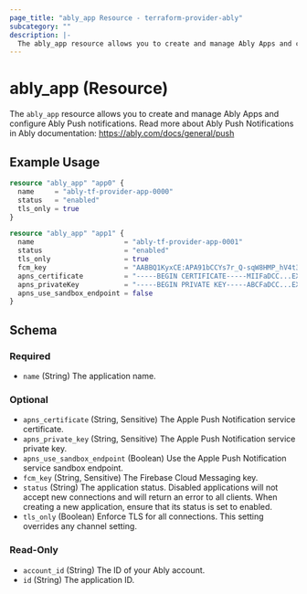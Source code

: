 ```yaml
---
page_title: "ably_app Resource - terraform-provider-ably"
subcategory: ""
description: |-
  The ably_app resource allows you to create and manage Ably Apps and configure Ably Push notifications. Read more about Ably Push Notifications in Ably documentation: https://ably.com/docs/general/push
---
```


# ably_app (Resource)

The `ably_app` resource allows you to create and manage Ably Apps and configure Ably Push notifications. Read more about Ably Push Notifications in Ably documentation: https://ably.com/docs/general/push


## Example Usage

```terraform
resource "ably_app" "app0" {
  name     = "ably-tf-provider-app-0000"
  status   = "enabled"
  tls_only = true
}
```

```terraform
resource "ably_app" "app1" {
  name                      = "ably-tf-provider-app-0001"
  status                    = "enabled"
  tls_only                  = true
  fcm_key                   = "AABBQ1KyxCE:APA91bCCYs7r_Q-sqW8HMP_hV4t3vMYx...cJ8344-MhGWODZEuAmg_J4MUJcVQEyDn...I"
  apns_certificate          = "-----BEGIN CERTIFICATE-----MIIFaDCC...EXAMPLE...3Dc=-----END CERTIFICATE-----"
  apns_privateKey           = "-----BEGIN PRIVATE KEY-----ABCFaDCC...EXAMPLE...3Dc=-----END PRIVATE KEY-----"
  apns_use_sandbox_endpoint = false
}
```

<!-- schema generated by tfplugindocs -->
## Schema

### Required

- `name` (String) The application name.

### Optional

- `apns_certificate` (String, Sensitive) The Apple Push Notification service certificate.
- `apns_private_key` (String, Sensitive) The Apple Push Notification service private key.
- `apns_use_sandbox_endpoint` (Boolean) Use the Apple Push Notification service sandbox endpoint.
- `fcm_key` (String, Sensitive) The Firebase Cloud Messaging key.
- `status` (String) The application status. Disabled applications will not accept new connections and will return an error to all clients. When creating a new application, ensure that its status is set to enabled.
- `tls_only` (Boolean) Enforce TLS for all connections. This setting overrides any channel setting.

### Read-Only

- `account_id` (String) The ID of your Ably account.
- `id` (String) The application ID.
